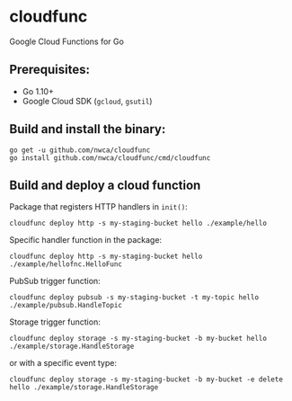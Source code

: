 # cloudfunc
Google Cloud Functions for Go

## Prerequisites:

- Go 1.10+
- Google Cloud SDK (`gcloud`, `gsutil`)

## Build and install the binary:

```
go get -u github.com/nwca/cloudfunc
go install github.com/nwca/cloudfunc/cmd/cloudfunc
```

## Build and deploy a cloud function

Package that registers HTTP handlers in `init()`:

```
cloudfunc deploy http -s my-staging-bucket hello ./example/hello
```

Specific handler function in the package:

```
cloudfunc deploy http -s my-staging-bucket hello ./example/hellofnc.HelloFunc
```

PubSub trigger function:

```
cloudfunc deploy pubsub -s my-staging-bucket -t my-topic hello ./example/pubsub.HandleTopic
```

Storage trigger function:

```
cloudfunc deploy storage -s my-staging-bucket -b my-bucket hello ./example/storage.HandleStorage
```

or with a specific event type:

```
cloudfunc deploy storage -s my-staging-bucket -b my-bucket -e delete hello ./example/storage.HandleStorage
```